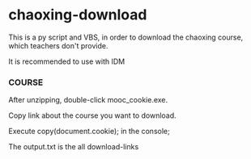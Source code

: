 # chaoxing-download
This is a py script and VBS, in order to download the chaoxing course, which teachers don't provide. 

It is recommended to use with IDM

### COURSE

After unzipping, double-click mooc_cookie.exe.

Copy link about the course you want to download.

Execute copy(document.cookie); in the console;

The output.txt is the all download-links
